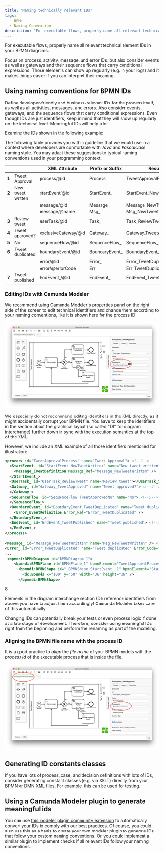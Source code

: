 ```yaml
---
title: "Naming technically relevant IDs"
tags:
  - BPMN
  - Naming Convention
description: "For executable flows, properly name all relevant technical element IDs, like BPMN IDs, in your BPMN diagrams."
---
```


For executable flows, properly name all relevant technical element IDs in your BPMN diagrams.

Focus on process, activity, message, and error IDs, but also consider events as well as gateways and their sequence flows that carry conditional expressions. Those elements can show up regularly (e.g. in your logs) and it makes things easier if you can interpret their meaning.

## Using naming conventions for BPMN IDs

Define developer-friendly and business-relevant IDs for the process itself, as well as all activities, messages, and errors. Also consider events, gateways, and the sequence flows that carry conditional expressions. Even though IDs are just identifiers, keep in mind that they will show up regularly on the technical level. Meaningful IDs will help a lot.

Examine the IDs shown in the following example:

<div bpmn="best-practices/naming-technically-relevant-ids-assets/TweetApprovalProcess.bpmn" callouts="Participant_TweetApproval,StartEvent_NewTweetWritten,Task_ReviewTweet,Gateway_TweetApproved,SequenceFlow_ApprovedNo,BoundaryEvent_TweetDuplicated,EndEvent_TweetPublished" />

The following table provides you with a guideline that we would use in a context where developers are comfortable with _Java_ and _PascalCase_ naming style. You may adapt these suggestions to typical naming conventions used in your programming context.

|       |                   | XML Attribute        | Prefix or Suffix | Resulting ID                  |
| ----- | ----------------- | -------------------- | ---------------- | ----------------------------- |
| **1** | Tweet Approval    | process/@id          | Process          | TweetApprovalProcess          |
| **2** | New tweet written | startEvent/@id       | StartEvent\_     | StartEvent_NewTweetWritten    |
|       |                   | message/@id          | Message\_        | Message_NewTweetWritten       |
|       |                   | message/@name        | Msg\_            | Msg_NewTweetWritten           |
| **3** | Review tweet      | userTask/@id         | Task\_           | Task_ReviewTweet              |
| **4** | Tweet approved?   | exclusiveGateway/@id | Gateway\_        | Gateway_TweetApproved         |
| **5** | No                | sequenceFlow/@id     | SequenceFlow\_   | SequenceFlow_TweetApprovedNo  |
| **6** | Tweet duplicated  | boundaryEvent/@id    | BoundaryEvent\_  | BoundaryEvent_TweetDuplicated |
|       |                   | error/@id            | Error\_          | Error_TweetDuplicated         |
|       |                   | error/@errorCode     | Err\_            | Err_TweetDuplicated           |
| **7** | Tweet published   | EndEvent\_/@id       | EndEvent\_       | EndEvent_TweetPublished       |

### Editing IDs with Camunda Modeler

We recommend using Camunda Modeler's properties panel on the right side of the screen to edit technical identifiers and change them according to your naming conventions, like it is shown here for the process ID:

![Properties Panel](naming-technically-relevant-ids-assets/camunda-modeler-properties-panel.png)

We especially do not recommend editing identifiers in the XML directly, as it might accidentally corrupt your BPMN file. You have to keep the identifiers in the section about the graphical layout (so called "DI" for diagram interchange) further down in sync with the execution semantics at the top of the XML.

However, we include an XML example of all those identifiers mentioned for illustration:

```xml
<process id="TweetApprovalProcess" name="Tweet Approval"> <!--1-->
  <StartEvent_ id="StartEvent_NewTweetWritten" name="New tweet written"> <!--2-->
    <Message_EventDefinition Message_Ref="Message_NewTweetWritten" />
  </StartEvent_>
  <UserTask_ id="UserTask_ReviewTweet" name="Review tweet"></UserTask_> <!--3-->
  <Gateway_ id="Gateway_TweetApproved" name="Tweet approved?"> <!--4-->
  </Gateway_>
  <SequenceFlow_ id="SequenceFlow_TweetApprovedNo" name="No"> <!--5-->
  </SequenceFlow_>
  <BoundaryEvent_ id="BoundaryEvent_TweetDuplicated" name="Tweet duplicated"> <!--6-->
    <Error_EventDefinition Error_Ref="Error_TweetDuplicated" />
  </BoundaryEvent_>
  <EndEvent_ id="EndEvent_TweetPublished" name="Tweet published"> <!--7-->
  </EndEvent_>
</process>

<Message_ id="Message_NewTweetWritten" name="Msg_NewTweetWritten" /> <!--2-->
<Error_ id="Error_TweetDuplicated" name="Tweet duplicated" Error_Code="Err_TweetDuplicated" /> <!--6-->
...
 <bpmndi:BPMNDiagram id="BPMNDiagram_1">
    <bpmndi:BPMNPlane id="BPMNPlane_1" bpmnElement="TweetApprovalProcess">
      <bpmndi:BPMNShape id="_BPMNShape_StartEvent__1" bpmnElement="StartEvent_NewTweetWritten"> <!--8-->
        <dc:Bounds x="100" y="50" width="36" height="36" />
      </bpmndi:BPMNShape>
```

<span className="callout">8</span>

Elements in the diagram interchange section (DI) reference identifiers from above; you have to adjust them accordingly! Camunda Modeler takes care of this automatically.

Changing IDs can potentially break your tests or even process logic if done at a late stage of development. Therefore, consider using meaningful IDs right from the beginning and perform the renaming as part of the modeling.

### Aligning the BPMN file name with the process ID

It is a good practice to _align_ the _file name_ of your BPMN models with the _process id_ of the executable process that is inside the file.

![BPMN file name](naming-technically-relevant-ids-assets/aligning-the-bpmn-file-names.png)

## Generating ID constants classes

If you have lots of process, case, and decision definitions with lots of IDs, consider generating constant classes (e.g. via XSLT) directly from your BPMN or DMN XML files. For example, this can be used for testing.

## Using a Camunda Modeler plugin to generate meaningful ids

You can use [this modeler plugin community extension](https://github.com/camunda-community-hub/camunda-modeler-plugin-rename-technical-ids) to automatically convert your IDs to comply with our best practices. Of course, you could also use this as a basis to create your own modeler plugin to generate IDs that follow your custom naming conventions. Or, you could implement a similar plugin to implement checks if all relavant IDs follow your naming conventions.
